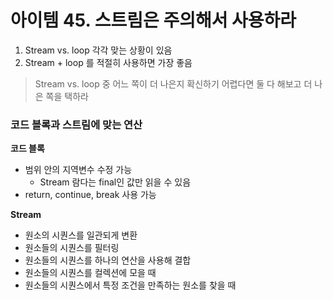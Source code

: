 # 아이템 45. 스트림은 주의해서 사용하라

1. Stream vs. loop 각각 맞는 상황이 있음
2. Stream + loop 를 적절히 사용하면 가장 좋음

> Stream vs. loop 중 어느 쪽이 더 나은지 확신하기 어렵다면 둘 다 해보고 더 나은 쪽을 택하라

### 코드 블록과 스트림에 맞는 연산

**코드 블록**

- 범위 안의 지역변수 수정 가능
  - Stream 람다는 final인 값만 읽을 수 있음
- return, continue, break 사용 가능

**Stream**

- 원소의 시퀀스를 일관되게 변환
- 원소들의 시퀀스를 필터링
- 원소들의 시퀀스를 하나의 연산을 사용해 결합
- 원소들의 시퀀스를 컬렉션에 모을 때
- 원소들의 시퀀스에서 특정 조건을 만족하는 원소를 찾을 때

